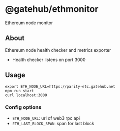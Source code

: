 # @gatehub/ethmonitor

Ethereum node monitor

## About

Ethereum node health checker and metrics exporter

- Health checker listens on port 3000

## Usage

```
export ETH_NODE_URL=https://parity-etc.gatehub.net
npm run start
curl localhost:3000
```

### Config options

- `ETH_NODE_URL`: url of web3 rpc api
- `ETH_LAST_BLOCK_SPAN`: span for last block
